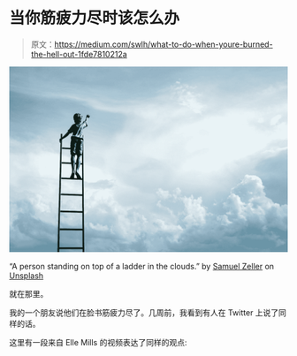# 当你筋疲力尽时该怎么办

> 原文：<https://medium.com/swlh/what-to-do-when-youre-burned-the-hell-out-1fde7810212a>

![](img/3bd772755f85b3596ac22e445f59ffa5.png)

“A person standing on top of a ladder in the clouds.” by [Samuel Zeller](https://unsplash.com/@samuelzeller?utm_source=medium&utm_medium=referral) on [Unsplash](https://unsplash.com?utm_source=medium&utm_medium=referral)

就在那里。

我的一个朋友说他们在脸书筋疲力尽了。几周前，我看到有人在 Twitter 上说了同样的话。

这里有一段来自 Elle Mills 的视频表达了同样的观点: